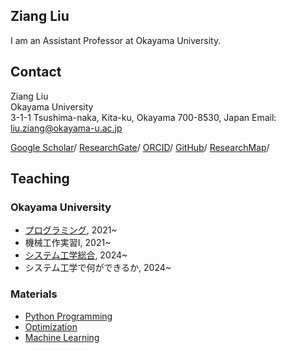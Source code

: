 
## Ziang Liu 

I am an Assistant Professor at Okayama University.

## Contact

Ziang Liu   
Okayama University   
3-1-1 Tsushima-naka, Kita-ku, Okayama 700-8530, Japan
Email: liu.ziang@okayama-u.ac.jp   

[Google Scholar](https://scholar.google.com/citations?hl=en&user=_G5ufOEAAAAJ)/
[ResearchGate](https://www.researchgate.net/profile/Ziang-Liu-4)/
[ORCID](https://orcid.org/0000-0002-1364-3502)/
[GitHub](https://github.com/zi-ang-liu/)/
[ResearchMap](https://researchmap.jp/liu.ziang)/

## Teaching

### Okayama University

- [プログラミング](https://zi-ang-liu.github.io/jb-c-programming/intro.html), 2021~
- 機械工作実習I, 2021~
- [システム工学総合](https://zi-ang-liu.github.io/jb-practice-on-systems-engineering/intro.html), 2024~
- システム工学で何ができるか, 2024~

### Materials

- [Python Programming](https://ziangs-organization.gitbook.io/python/)
- [Optimization](https://zi-ang-liu.github.io/jb-optimization/)
- [Machine Learning](https://zi-ang-liu.github.io/jb-machine_learning/)